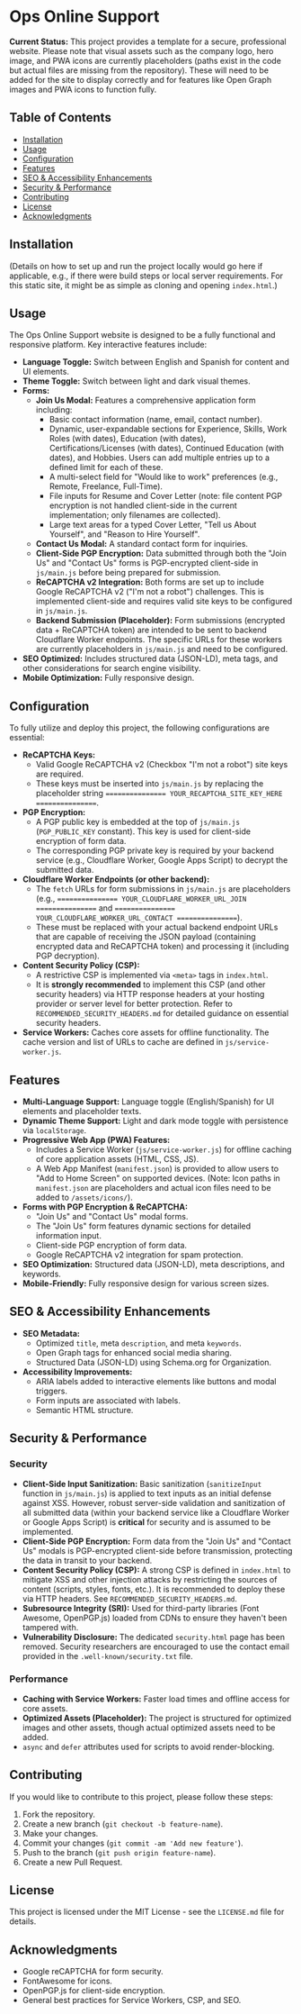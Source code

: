 # Ops Online Support

**Current Status:** This project provides a template for a secure, professional website. Please note that visual assets such as the company logo, hero image, and PWA icons are currently placeholders (paths exist in the code but actual files are missing from the repository). These will need to be added for the site to display correctly and for features like Open Graph images and PWA icons to function fully.

## Table of Contents
- [Installation](#installation)
- [Usage](#usage)
- [Configuration](#configuration)
- [Features](#features)
- [SEO & Accessibility Enhancements](#seo--accessibility-enhancements)
- [Security & Performance](#security--performance)
- [Contributing](#contributing)
- [License](#license)
- [Acknowledgments](#acknowledgments)

## Installation
(Details on how to set up and run the project locally would go here if applicable, e.g., if there were build steps or local server requirements. For this static site, it might be as simple as cloning and opening `index.html`.)

## Usage
The Ops Online Support website is designed to be a fully functional and responsive platform. Key interactive features include:

-   **Language Toggle:** Switch between English and Spanish for content and UI elements.
-   **Theme Toggle:** Switch between light and dark visual themes.
-   **Forms:**
    -   **Join Us Modal:** Features a comprehensive application form including:
        -   Basic contact information (name, email, contact number).
        -   Dynamic, user-expandable sections for Experience, Skills, Work Roles (with dates), Education (with dates), Certifications/Licenses (with dates), Continued Education (with dates), and Hobbies. Users can add multiple entries up to a defined limit for each of these.
        -   A multi-select field for "Would like to work" preferences (e.g., Remote, Freelance, Full-Time).
        -   File inputs for Resume and Cover Letter (note: file content PGP encryption is not handled client-side in the current implementation; only filenames are collected).
        -   Large text areas for a typed Cover Letter, "Tell us About Yourself", and "Reason to Hire Yourself".
    -   **Contact Us Modal:** A standard contact form for inquiries.
    -   **Client-Side PGP Encryption:** Data submitted through both the "Join Us" and "Contact Us" forms is PGP-encrypted client-side in `js/main.js` before being prepared for submission.
    -   **ReCAPTCHA v2 Integration:** Both forms are set up to include Google ReCAPTCHA v2 ("I'm not a robot") challenges. This is implemented client-side and requires valid site keys to be configured in `js/main.js`.
    -   **Backend Submission (Placeholder):** Form submissions (encrypted data + ReCAPTCHA token) are intended to be sent to backend Cloudflare Worker endpoints. The specific URLs for these workers are currently placeholders in `js/main.js` and need to be configured.
-   **SEO Optimized:** Includes structured data (JSON-LD), meta tags, and other considerations for search engine visibility.
-   **Mobile Optimization:** Fully responsive design.

## Configuration
To fully utilize and deploy this project, the following configurations are essential:

-   **ReCAPTCHA Keys:**
    -   Valid Google ReCAPTCHA v2 (Checkbox "I'm not a robot") site keys are required.
    -   These keys must be inserted into `js/main.js` by replacing the placeholder string `=============== YOUR_RECAPTCHA_SITE_KEY_HERE ===============`.
-   **PGP Encryption:**
    -   A PGP public key is embedded at the top of `js/main.js` (`PGP_PUBLIC_KEY` constant). This key is used for client-side encryption of form data.
    -   The corresponding PGP private key is required by your backend service (e.g., Cloudflare Worker, Google Apps Script) to decrypt the submitted data.
-   **Cloudflare Worker Endpoints (or other backend):**
    -   The `fetch` URLs for form submissions in `js/main.js` are placeholders (e.g., `=============== YOUR_CLOUDFLARE_WORKER_URL_JOIN ===============` and `=============== YOUR_CLOUDFLARE_WORKER_URL_CONTACT ===============`).
    -   These must be replaced with your actual backend endpoint URLs that are capable of receiving the JSON payload (containing encrypted data and ReCAPTCHA token) and processing it (including PGP decryption).
-   **Content Security Policy (CSP):**
    -   A restrictive CSP is implemented via `<meta>` tags in `index.html`.
    -   It is **strongly recommended** to implement this CSP (and other security headers) via HTTP response headers at your hosting provider or server level for better protection. Refer to `RECOMMENDED_SECURITY_HEADERS.md` for detailed guidance on essential security headers.
-   **Service Workers:** Caches core assets for offline functionality. The cache version and list of URLs to cache are defined in `js/service-worker.js`.

## Features
-   **Multi-Language Support:** Language toggle (English/Spanish) for UI elements and placeholder texts.
-   **Dynamic Theme Support:** Light and dark mode toggle with persistence via `localStorage`.
-   **Progressive Web App (PWA) Features:**
    -   Includes a Service Worker (`js/service-worker.js`) for offline caching of core application assets (HTML, CSS, JS).
    -   A Web App Manifest (`manifest.json`) is provided to allow users to "Add to Home Screen" on supported devices. (Note: Icon paths in `manifest.json` are placeholders and actual icon files need to be added to `/assets/icons/`).
-   **Forms with PGP Encryption & ReCAPTCHA:**
    -   "Join Us" and "Contact Us" modal forms.
    -   The "Join Us" form features dynamic sections for detailed information input.
    -   Client-side PGP encryption of form data.
    -   Google ReCAPTCHA v2 integration for spam protection.
-   **SEO Optimization:** Structured data (JSON-LD), meta descriptions, and keywords.
-   **Mobile-Friendly:** Fully responsive design for various screen sizes.

## SEO & Accessibility Enhancements
-   **SEO Metadata:**
    -   Optimized `title`, meta `description`, and meta `keywords`.
    -   Open Graph tags for enhanced social media sharing.
    -   Structured Data (JSON-LD) using Schema.org for Organization.
-   **Accessibility Improvements:**
    -   ARIA labels added to interactive elements like buttons and modal triggers.
    -   Form inputs are associated with labels.
    -   Semantic HTML structure.

## Security & Performance
### Security
-   **Client-Side Input Sanitization:** Basic sanitization (`sanitizeInput` function in `js/main.js`) is applied to text inputs as an initial defense against XSS. However, robust server-side validation and sanitization of all submitted data (within your backend service like a Cloudflare Worker or Google Apps Script) is **critical** for security and is assumed to be implemented.
-   **Client-Side PGP Encryption:** Form data from the "Join Us" and "Contact Us" modals is PGP-encrypted client-side before transmission, protecting the data in transit to your backend.
-   **Content Security Policy (CSP):** A strong CSP is defined in `index.html` to mitigate XSS and other injection attacks by restricting the sources of content (scripts, styles, fonts, etc.). It is recommended to deploy these via HTTP headers. See `RECOMMENDED_SECURITY_HEADERS.md`.
-   **Subresource Integrity (SRI):** Used for third-party libraries (Font Awesome, OpenPGP.js) loaded from CDNs to ensure they haven't been tampered with.
-   **Vulnerability Disclosure:** The dedicated `security.html` page has been removed. Security researchers are encouraged to use the contact email provided in the `.well-known/security.txt` file.

### Performance
-   **Caching with Service Workers:** Faster load times and offline access for core assets.
-   **Optimized Assets (Placeholder):** The project is structured for optimized images and other assets, though actual optimized assets need to be added.
-   `async` and `defer` attributes used for scripts to avoid render-blocking.

## Contributing
If you would like to contribute to this project, please follow these steps:
1.  Fork the repository.
2.  Create a new branch (`git checkout -b feature-name`).
3.  Make your changes.
4.  Commit your changes (`git commit -am 'Add new feature'`).
5.  Push to the branch (`git push origin feature-name`).
6.  Create a new Pull Request.

## License
This project is licensed under the MIT License - see the `LICENSE.md` file for details.

## Acknowledgments
-   Google reCAPTCHA for form security.
-   FontAwesome for icons.
-   OpenPGP.js for client-side encryption.
-   General best practices for Service Workers, CSP, and SEO.
